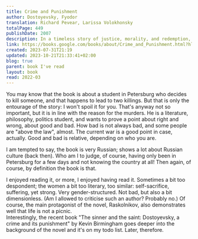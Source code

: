 ```yaml
---
title: Crime and Punishment
author: Dostoyevsky, Fyodor
translation: Richard Pevear, Larissa Volokhonsky
totalPage: 449
publishDate: 2007
description: In a timeless story of justice, morality, and redemption, an impoverished Russian student murders a miserly landlady, a crime that has severe repercussions on his life and his family as he battles his conscience.
link: https://books.google.com/books/about/Crime_and_Punishment.html?hl=&id=nVGKDgAAQBAJ
created: 2023-07-31T21:19
updated: 2023-10-21T21:33:41+02:00
blog: true
parent: book I've read
layout: book
read: 2022-03
---
```


You may know that the book is about a student in Petersburg who decides to kill someone, and that happens to lead to two killings. But that is only the entourage of the story: I won't spoil it for you. That's anyway not so important, but it is in line with the reason for the murders. He is a literature, philosophy, politics student, and wants to prove a point about right and wrong, about good and bad. How bad is not always bad, and some people are "above the law", almost. The current war is a good point in case, actually. Good and bad is relative, depending on who you are.  

I am tempted to say, the book is very Russian; shows a lot about Russian culture (back then). Who am I to judge, of course, having only been in Petersburg for a few days and not knowing the country at all! Then again, of course, by definition the book is that.  

I enjoyed reading it, or more, I enjoyed having read it. Sometimes a bit too despondent; the women a bit too literary, too similar: self-sacrifice, suffering, yet strong. Very gender-structured. Not bad, but also a bit dimensionless. (Am I allowed to criticise such an author? Probably no.) Of course, the main protagonist of the novel, Raskolnikov, also demonstrates well that life is not a picnic.  
Interestingly, the recent book "The sinner and the saint: Dostoyevsky, a crime and its punishment" by Kevin Birmingham goes deeper into the background of the novel and it's on my todo list. Later, therefore.